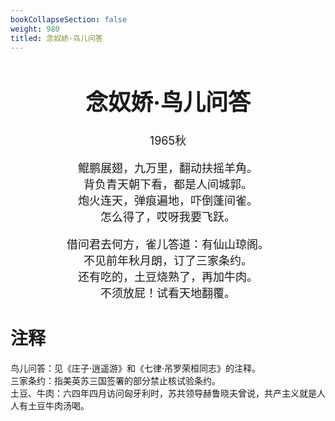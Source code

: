```yaml
---
bookCollapseSection: false
weight: 980
titled: 念奴娇·鸟儿问答
---
```


<div align="center">

<font size="4">

# 念奴娇·鸟儿问答
1965秋

鲲鹏展翅，九万里，翻动扶摇羊角。  
背负青天朝下看，都是人间城郭。  
炮火连天，弹痕遍地，吓倒蓬间雀。  
怎么得了，哎呀我要飞跃。

借问君去何方，雀儿答道：有仙山琼阁。  
不见前年秋月朗，订了三家条约。  
还有吃的，土豆烧熟了，再加牛肉。  
不须放屁！试看天地翻覆。

</font>

</div>

# 注释
鸟儿问答：见《庄子·逍遥游》和《七律·吊罗荣桓同志》的注释。  
三家条约：指美英苏三国签署的部分禁止核试验条约。  
土豆、牛肉：六四年四月访问匈牙利时，苏共领导赫鲁晓夫曾说，共产主义就是人人有土豆牛肉汤喝。